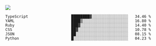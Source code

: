![](https://github-profile-summary-cards.vercel.app/api/cards/profile-details?username=igtm&theme=dracula)
<!--START_SECTION:waka-->

```text
TypeScript                   ████████▓░░░░░░░░░░░░░░░░   34.46 %
YAML                         ████▒░░░░░░░░░░░░░░░░░░░░   16.80 %
Ruby                         ███▓░░░░░░░░░░░░░░░░░░░░░   14.40 %
CSS                          ██▓░░░░░░░░░░░░░░░░░░░░░░   10.78 %
JSON                         ██░░░░░░░░░░░░░░░░░░░░░░░   08.15 %
Python                       █░░░░░░░░░░░░░░░░░░░░░░░░   04.23 %
```

<!--END_SECTION:waka-->
